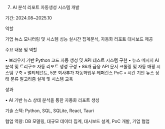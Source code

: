 7. AI 분석 리포트 자동생성 시스템 개발

기간: 2024.08~2025.10

역할

기업 뉴스 모니터링 및 시스템 성능 실시간 집계분석, 자동화 리포트 대시보드 제공

주요 내용 및 역할

• 브라우저 기반 Python 코드 자동 생성 및 API 테스트 시스템 구현
• 뉴스 메시지 AI 분석 및 트리구조 자동 리포트 생성 구성
• 86개 금융 API 문서 크롤링 및 자동 매핑 시스템 구축
• 멀티테넌트, 5분 회사추가 자동화업무 레퍼런스 PoC
• 시간 기반 뉴스 상태 분류 알고리즘 설계 및 시스템 교육

성과

• AI 기반 뉴스 상태 분석을 통한 자동화 리포트 생성

기술 스택: Python, SQL, SQLite, React, Tauri

협업 역량: DB 모델링, 대규모 데이터 집계, 대시보드 설계, PoC 개발, 기업 협업
